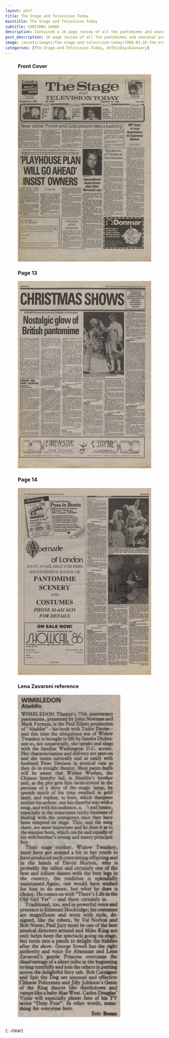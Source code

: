 ```yaml
---
layout: post
title: The Stage and Television Today
maintitle: The Stage and Television Today
subtitle: CHRISMAS SHOWS
description: Contained a 16 page review of all the pantomimes and seasonal productions around the country.
post_description: 16 page review of all the pantomimes and seasonal productions around the country.
image: /assets/images/the-stage-and-television-today/1986-01-16-the-stage-and-television-today-front-cover.jpg
categories: [The-Stage-and-Television-Today, OnThisDay16January]
---
```


<figure class="fig1">
<figcaption>
<h3 id="front-cover">Front Cover</h3>
</figcaption>
<a href="/assets/images/the-stage-and-television-today/1986-01-16-the-stage-and-television-today-front-cover.jpg"><img src="/assets/images/the-stage-and-television-today/1986-01-16-the-stage-and-television-today-front-cover.jpg" class="full-width zoom-in"></a>
<figcaption>
<h3 id="page-13">Page 13</h3>
</figcaption>
<a href="/assets/images/the-stage-and-television-today/1986-01-16-the-stage-and-television-today-page-13.jpg"><img src="/assets/images/the-stage-and-television-today/1986-01-16-the-stage-and-television-today-page-13.jpg" class="full-width zoom-in"></a>
<figcaption>
<h3 id="page-14">Page 14</h3>
</figcaption>
<a href="/assets/images/the-stage-and-television-today/1986-01-16-the-stage-and-television-today-page-14.jpg"><img src="/assets/images/the-stage-and-television-today/1986-01-16-the-stage-and-television-today-page-14.jpg" class="full-width zoom-in"></a>
</figure>

<figure class="fig2">
<figcaption>
<h3 id="lena-zavaroni-reference">Lena Zavaroni reference</h3>
</figcaption>
<a href="/assets/images/the-stage-and-television-today/1986-01-16-the-stage-and-television-today-page-13-cropped.jpg"><img src="/assets/images/the-stage-and-television-today/1986-01-16-the-stage-and-television-today-page-13-cropped.jpg" class="full-width zoom-in"></a>
</figure>

<br />{: .clear}
